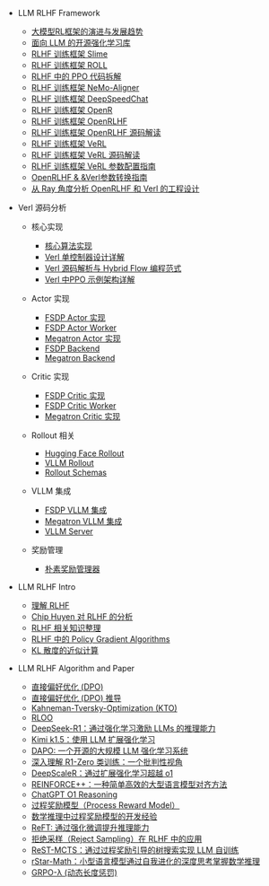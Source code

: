 - LLM RLHF Framework

  - [大模型RL框架的演进与发展趋势](rlhf/infra/RL-Infra_overview.md)
  - [面向 LLM 的开源强化学习库](rlhf/infra/Open-source-rl-library.md)
  - [RLHF 训练框架 Slime](rlhf/infra/Slime.md)
  - [RLHF 训练框架 ROLL](rlhf/infra/ROLL.md)
  - [RLHF 中的 PPO 代码拆解](rlhf/infra/RLHF中的PPO代码拆解.md)
  - [RLHF 训练框架 NeMo-Aligner](rlhf/infra/NeMo-Aligner.md)
  - [RLHF 训练框架 DeepSpeedChat](rlhf/infra/DeepSpeedChat.md)
  - [RLHF 训练框架 OpenR](rlhf/infra/OpenR.md)
  - [RLHF 训练框架 OpenRLHF](rlhf/infra/OpenRLHF.md)
  - [RLHF 训练框架 OpenRLHF 源码解读](rlhf/infra/OpenRLHF源码解读.md)
  - [RLHF 训练框架 VeRL](rlhf/infra/Verl.md)
  - [RLHF 训练框架 VeRL 源码解读](rlhf/infra/Verl源码解读.md)
  - [RLHF 训练框架 VeRL 参数配置指南](rlhf/infra/Verl参数配置.md)
  - [OpenRLHF & &Verl参数转换指南](rlhf/infra/OpenRLHF&Verl参数转换指南.md)
  - [从 Ray 角度分析 OpenRLHF 和 Verl 的工程设计](rlhf/infra/Ray_OpenRLHF_Verl.md)


- Verl 源码分析

  - 核心实现
    - [核心算法实现](rlhf/infra/verl/core_algos.md)
    - [Verl 单控制器设计详解](rlhf/infra/verl/verl.single_controller设计详解.md)
    - [Verl 源码解析与 Hybrid Flow 编程范式](rlhf/infra/verl/verl_design.md)
    - [Verl 中PPO 示例架构详解](rlhf/infra/verl/verl_ppo.md)

  - Actor 实现
    - [FSDP Actor 实现](rlhf/infra/verl/fsdp_actor.md)
    - [FSDP Actor Worker](rlhf/infra/verl/fsdp_actor_worker.md)
    - [Megatron Actor 实现](rlhf/infra/verl/megatron_actor.md)
    - [FSDP Backend](rlhf/infra/verl/fsdp_backend.md)
    - [Megatron Backend](rlhf/infra/verl/megatron_backend.md)

  - Critic 实现
    - [FSDP Critic 实现](rlhf/infra/verl/fsdp_critic.md)
    - [FSDP Critic Worker](rlhf/infra/verl/fsdp_critic_worker.md)
    - [Megatron Critic 实现](rlhf/infra/verl/megatron_critic.md)

  - Rollout 相关
    - [Hugging Face Rollout](rlhf/infra/verl/hf_rollout.md)
    - [VLLM Rollout](rlhf/infra/verl/vllm_rollout.md)
    - [Rollout Schemas](rlhf/infra/verl/rollout_schemas.md)

  - VLLM 集成
    - [FSDP VLLM 集成](rlhf/infra/verl/fsdp_vllm.md)
    - [Megatron VLLM 集成](rlhf/infra/verl/megatron_vllm.md)
    - [VLLM Server](rlhf/infra/verl/vllm_server.md)

  - 奖励管理
    - [朴素奖励管理器](rlhf/infra/verl/naive_reward_manager.md)



- LLM RLHF Intro

  - [理解 RLHF](rlhf/intro/rlhf_advance.md)
  - [Chip Huyen 对 RLHF 的分析](rlhf/intro/rlhf_chiphuyen.md)
  - [RLHF 相关知识整理](rlhf/intro/rlhf_overview.md)
  - [RLHF 中的 Policy Gradient Algorithms](rlhf/intro/rlhf_policy_gradient.md)
  - [KL 散度的近似计算](rlhf/intro/KL散度的近似计算方法.md)

- LLM RLHF Algorithm and Paper


  - [直接偏好优化 (DPO)](rlhf/paper/rlhf_dpo.md)
  - [直接偏好优化 (DPO) 推导](rlhf/paper/rlhf_dpo_notes.md)
  - [Kahneman-Tversky-Optimization (KTO)](rlhf/paper/rlhf_kto.md)
  - [RLOO](rlhf/paper/RLOO.md)
  - [DeepSeek-R1：通过强化学习激励 LLMs 的推理能力](rlhf/paper/DeepSeek-R1.md)
  - [Kimi k1.5：使用 LLM 扩展强化学习](rlhf/paper/KimiK1.5.md)
  - [DAPO: 一个开源的大规模 LLM 强化学习系统](rlhf/paper/DAPO.md)
  - [深入理解 R1-Zero 类训练：一个批判性视角](rlhf/paper/DR.GRPO.md)
  - [DeepScaleR：通过扩展强化学习超越 o1](rlhf/paper/deepscaler.md)
  - [REINFORCE++：一种简单高效的大型语言模型对齐方法](rlhf/paper/REINFORCE++.md)
  - [ChatGPT O1 Reasoning](rlhf/paper/chatgpt_O1.md)
  - [过程奖励模型（Process Reward Model）](rlhf/paper/PRM.md)
  - [数学推理中过程奖励模型的开发经验](rlhf/paper/PRM_Reasoning.md)
  - [ReFT: 通过强化微调提升推理能力](rlhf/paper/ReFT.md)
  - [拒绝采样（Reject Sampling）在 RLHF 中的应用](rlhf/paper/RejectSampling.md)
  - [ReST-MCTS：通过过程奖励引导的树搜索实现 LLM 自训练](rlhf/paper/ReST-MCTS.md)
  - [rStar-Math：小型语言模型通过自我进化的深度思考掌握数学推理](rlhf/paper/rStar-Math.md)
  - [GRPO-λ (动态长度惩罚)](rlhf/paper/GRPO-lambda.md)
